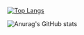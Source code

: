 

[![Top Langs](https://github-readme-stats.vercel.app/api/top-langs/?username=PaulRobson2002&layout=compact)](https://github.com/anuraghazra/github-readme-stats)

![Anurag's GitHub stats](https://github-readme-stats.vercel.app/api?username=anuraghazra&show_icons=true&theme=dark)
